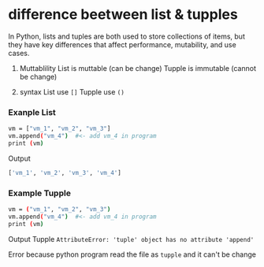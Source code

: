 # difference beetween list & tupples
In Python, lists and tuples are both used to store collections of items, but they have key differences that affect performance, mutability, and use cases.

1. Muttablility
List is muttable (can be change)
Tupple is immutable (cannot be change)

2. syntax
List use ``[]``
Tupple use ``()``

### Exanple List

```bash
vm = ["vm_1", "vm_2", "vm_3"]
vm.append("vm_4")  #<- add vm_4 in program 
print (vm)
```

Output
```bash
['vm_1', 'vm_2', 'vm_3', 'vm_4']
```

### Example Tupple

```bash
vm = ("vm_1", "vm_2", "vm_3")
vm.append("vm_4")  #<- add vm_4 in program 
print (vm)
```

Output Tupple
``AttributeError: 'tuple' object has no attribute 'append'``  

Error because python program read the file as ``tupple`` and it can't be change

